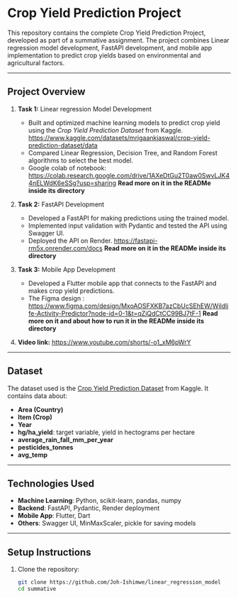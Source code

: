 
# Crop Yield Prediction Project

This repository contains the complete Crop Yield Prediction Project, developed as part of a summative assignment. The project combines Linear regression model development, FastAPI development, and mobile app implementation to predict crop yields based on environmental and agricultural factors.

---

## **Project Overview**
1. **Task 1:** Linear regression Model Development  
   - Built and optimized machine learning models to predict crop yield using the *Crop Yield Prediction Dataset* from Kaggle. https://www.kaggle.com/datasets/mrigaankjaswal/crop-yield-prediction-dataset/data
   - Compared Linear Regression, Decision Tree, and Random Forest algorithms to select the best model.
   - Google colab of notebook: https://colab.research.google.com/drive/1AXeDtGu2T0aw0SwvLJK44nELWdK6eSSg?usp=sharing
     **Read more on it in the READMe inside its directory**

2. **Task 2:** FastAPI Development  
   - Developed a FastAPI for making predictions using the trained model.
   - Implemented input validation with Pydantic and tested the API using Swagger UI.
   - Deployed the API on Render. https://fastapi-rm5x.onrender.com/docs
     **Read more on it in the READMe inside its directory**

3. **Task 3:** Mobile App Development  
   - Developed a Flutter mobile app that connects to the FastAPI and makes crop yield predictions.
   - The Figma design : https://www.figma.com/design/MxoAOSFXKB7azCbUcSEhEW/Wildlife-Activity-Predictor?node-id=0-1&t=qZiQdCtCC99BJ7tF-1
     **Read more on it and about how to run it in the READMe inside its directory**

3. **Video link:** https://www.youtube.com/shorts/-o1_xM6pWrY

---

## **Dataset**
The dataset used is the [Crop Yield Prediction Dataset](https://www.kaggle.com/datasets/mrigaankjaswal/crop-yield-prediction-dataset/data) from Kaggle. It contains data about:
- **Area (Country)**
- **Item (Crop)**
- **Year**
- **hg/ha_yield**: target variable, yield in hectograms per hectare
- **average_rain_fall_mm_per_year**
- **pesticides_tonnes**
- **avg_temp**
---


## **Technologies Used**
- **Machine Learning**: Python, scikit-learn, pandas, numpy
- **Backend**: FastAPI, Pydantic, Render deployment
- **Mobile App**: Flutter, Dart
- **Others**: Swagger UI, MinMaxScaler, pickle for saving models

---

## **Setup Instructions**
1. Clone the repository:
   ```bash
   git clone https://github.com/Joh-Ishimwe/linear_regression_model
   cd summative


